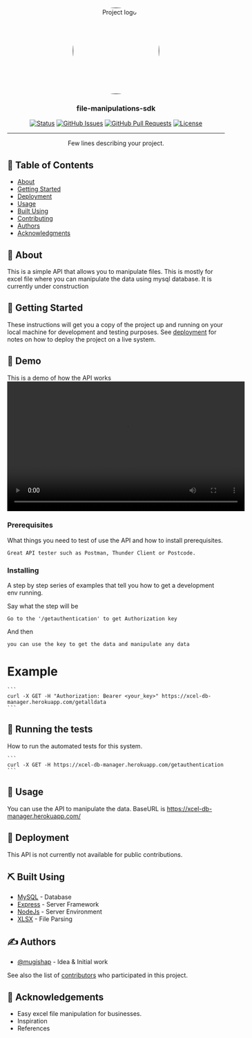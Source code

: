 <body style="scroll-behaviour:'smooth'">
<p align="center">
  <a href="" rel="noopener">
 <img style="border-radius:100%;" width=200px height=200px src="https://play-lh.googleusercontent.com/1nfAdJs2Ep2q1skM7QwJ1uHooWSbpFkbIBHhAX6EmdzEKmtk42713TiTU28mWlkcFKPA" alt="Project logo"></a>
</p>

<h3 align="center">file-manipulations-sdk</h3>

<div align="center">

[![Status](https://img.shields.io/badge/status-active-success.svg)]()
[![GitHub Issues](https://img.shields.io/github/issues/mugishap/file-manipulations-sdk.svg)](https://github.com/mugishap/file-manipulations-sdk/issues)
[![GitHub Pull Requests](https://img.shields.io/github/issues-pr/mugishap/file-manipulations-sdk.svg)](https://github.com/mugishap/file-manipulations-sdk/pulls)
[![License](https://img.shields.io/badge/license-MIT-blue.svg)](/LICENSE)

</div>

---

<p align="center"> Few lines describing your project.
    <br>
</p>

## 📝 Table of Contents

- [About](#about)
- [Getting Started](#getting_started)
- [Deployment](#deployment)
- [Usage](#usage)
- [Built Using](#built_using)
- [Contributing](#deployment)
- [Authors](#authors)
- [Acknowledgments](#acknowledgement)

## 🧐 About <a id = "about"></a>

This is a simple API that allows you to manipulate files. This is mostly for excel file where you can manipulate the data using mysql database. It is currently under construction

## 🏁 Getting Started <a id = "getting_started"></a>

These instructions will get you a copy of the project up and running on your local machine for development and testing purposes. See [deployment](#deployment) for notes on how to deploy the project on a live system.

## 🚀 Demo <a id = "demo"></a>
This is a demo of how the API works
<video width=550 height=300 mute controls autoplay src="https://res.cloudinary.com/precieux/video/upload/v1658833288/file-manipulations-sdk_preview_qxnj4s.webm"></video>

### Prerequisites

What things you need to test of use the API and how to install prerequisites.

```
Great API tester such as Postman, Thunder Client or Postcode.
```

### Installing

A step by step series of examples that tell you how to get a development env running.

Say what the step will be

```
Go to the '/getauthentication' to get Authorization key
```

And then

```
you can use the key to get the data and manipulate any data
```

# Example

    ```
    curl -X GET -H "Authorization: Bearer <your_key>" https://xcel-db-manager.herokuapp.com/getalldata
    ```

## 🔧 Running the tests <a id = "tests"></a>

How to run the automated tests for this system.

    ```
    curl -X GET -H https://xcel-db-manager.herokuapp.com/getauthentication
    ```

## 🎈 Usage <a id="usage"></a>

You can use the API to manipulate the data. BaseURL is https://xcel-db-manager.herokuapp.com/

## 🚀 Deployment <a id = "deployment"></a>

This API is not currently not available for public contributions.

## ⛏️ Built Using <a id = "built_using"></a>

- [MySQL](https://www.mongodb.com/) - Database
- [Express](https://expressjs.com/) - Server Framework
- [NodeJs](https://nodejs.org/en/) - Server Environment
- [XLSX](https://nodejs.org/en/) - File Parsing

## ✍️ Authors <a id = "authors"></a>

- [@mugishap](https://github.com/mugishap) - Idea & Initial work

See also the list of [contributors](https://github.com/mugishap/file-manipulations-sdk/contributors) who participated in this project.

## 🎉 Acknowledgements <a id = "acknowledgement"></a>

- Easy excel file manipulation for businesses.
- Inspiration
- References
</body>
